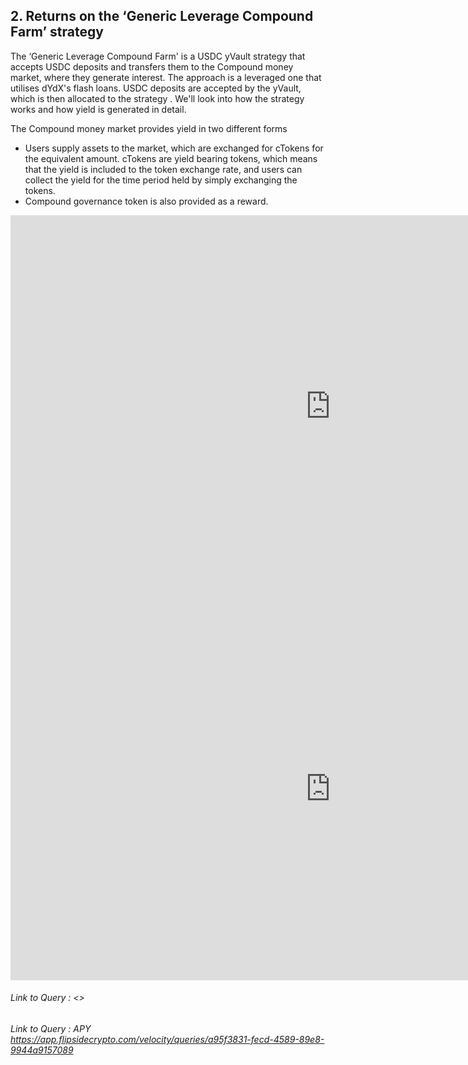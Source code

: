 ## 2. Returns on the ‘Generic Leverage Compound Farm’ strategy

The ‘Generic Leverage Compound Farm' is a USDC yVault strategy that accepts USDC deposits and transfers them to the Compound money market, where they generate interest. The approach is a leveraged one that utilises dYdX's flash loans. USDC deposits are accepted by the yVault, which is then allocated to the strategy . We'll look into how the strategy works and how yield is generated in detail.

The Compound money market provides yield in two different forms

* Users supply assets to the market, which are exchanged for cTokens for the equivalent amount. cTokens are yield bearing tokens, which means that the yield is included to the token exchange rate, and users can collect the yield for the time period held by simply exchanging the tokens.
* Compound governance token is also provided as a reward.



<iframe width="1024" height="612" src="https://app.powerbi.com/view?r=eyJrIjoiZDUxMjZkYmItZDYyNC00YmUwLWI5ZDgtZGU3NGZhNGQwODVmIiwidCI6ImIyNzI1YWM4LTMyY2MtNDhjZS1iYTdmLTc4MmFlYjQxNTUwYSJ9" frameborder="0" allowFullScreen="true"></iframe>


<iframe width="1024" height="612" src="https://app.powerbi.com/view?r=eyJrIjoiMmVlNTBkMDktMDk2Mi00ZWU4LTkwN2UtYzBjMDk2OTM5NTk2IiwidCI6ImIyNzI1YWM4LTMyY2MtNDhjZS1iYTdmLTc4MmFlYjQxNTUwYSJ9" frameborder="0" allowFullScreen="true"></iframe>


###### Link to Query : <>
###### Link to Query : APY <https://app.flipsidecrypto.com/velocity/queries/a95f3831-fecd-4589-89e8-9944a9157089>
